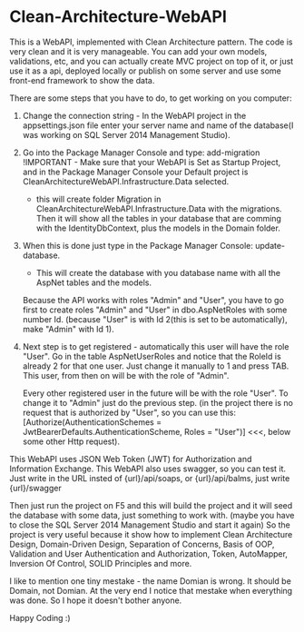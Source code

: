 # Clean-Architecture-WebAPI

This is a WebAPI, implemented with Clean Architecture pattern. The code is very clean and it is very manageable. 
You can add your own models, validations, etc, and you can actually create MVC project on top of it, or just 
use it as a api, deployed locally or publish on some server and use some front-end framework to show the data.

There are some steps that you have to do, to get working on you computer:

1.  Change the connection string - In the WebAPI project in the appsettings.json file enter your server name 
    and name of the database(I was working on SQL Server 2014 Management Studio).

2.  Go into the Package Manager Console and type: add-migration !IMPORTANT - Make sure that your WebAPI is Set as Startup Project, 
    and in the Package Manager Console your Default project is CleanArchitectureWebAPI.Infrastructure.Data selected.
    - this will create folder Migration in CleanArchitectureWebAPI.Infrastructure.Data with the migrations. 
      Then it will show all the tables in your database that are comming with the IdentityDbContext, plus the models in the Domain folder.
      
3.  When this is done just type in the Package Manager Console: update-database.
    - This will create the database with you database name with all the AspNet tables and the models.
    
    Because the API works with roles "Admin" and "User", you have to go first to create roles "Admin" and "User" in dbo.AspNetRoles 
    with some number Id. (because "User" is with Id 2(this is set to be automatically), make "Admin" with Id 1).
    
4.  Next step is to get registered - automatically this user will have the role "User". 
    Go in the table AspNetUserRoles and notice that the RoleId is already 2 for that one user. Just change it manually to 1 and press TAB. 
    This user, from then on will be with the role of "Admin". 
    
    Every other registered user in the future will be with the role "User". To change it to "Admin" just do the previous step. 
    (in the project there is no request that is authorized by "User", so you can use this:
      [Authorize(AuthenticationSchemes = JwtBearerDefaults.AuthenticationScheme, Roles = "User")] <<<, below some other Http request).

This WebAPI uses JSON Web Token (JWT) for Authorization and Information Exchange.
This WebAPI also uses swagger, so you can test it. Just write in the URL insted of {url}/api/soaps, or {url}/api/balms, just write {url}/swagger

Then just run the project on F5 and this will build the project and it will seed the database with some data, just something to work with. (maybe you have to close the SQL Server 2014 Management Studio and start it again)
So the project is very useful because it show how to implement Clean Architecture Design, Domain-Driven Design, Separation of Concerns, Basis of OOP, Validation and User Authentication and Authorization, Token, AutoMapper, Inversion Of Control, SOLID Principles and more.

I like to mention one tiny mestake - the name Domian is wrong. It should be Domain, not Domian.
At the very end I notice that mestake when everything was done. So I hope it doesn't bother anyone.

Happy Coding :)
